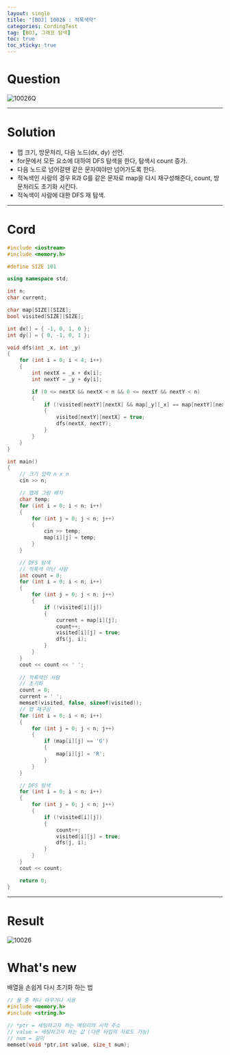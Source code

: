 ```yaml
---
layout: single
title: "[BOJ] 10026 : 적록색약"
categories: CordingTest
tag: [BOJ, 그래프 탐색]
toc: true
toc_sticky: true
---
```


# Question
![10026Q](https://user-images.githubusercontent.com/97664446/177559523-4a7aa547-c90f-4bcb-886d-bb9f848a62a2.PNG)

***

# Solution
- 맵 크기, 방문처리, 다음 노드(dx, dy) 선언.
- for문에서 모든 요소에 대하여 DFS 탐색을 한다, 탐색시 count 증가.
- 다음 노드로 넘어갈땐 같은 문자여야만 넘어가도록 한다.
- 적녹색인 사람의 경우 R과 G를 같은 문자로 map을 다시 재구성해준다, count, 방문처리도 초기화 시킨다.
- 적녹색이 사람에 대한 DFS 재 탐색.

***

# Cord
```c++
#include <iostream>
#include <memory.h>

#define SIZE 101

using namespace std;

int n;
char current;

char map[SIZE][SIZE];
bool visited[SIZE][SIZE];

int dx[] = { -1, 0, 1, 0 };
int dy[] = { 0, -1, 0, 1 };

void dfs(int _x, int _y)
{
	for (int i = 0; i < 4; i++)
	{
		int nextX = _x + dx[i];
		int nextY = _y + dy[i];

		if (0 <= nextX && nextX < n && 0 <= nextY && nextY < n)
		{
			if (!visited[nextY][nextX] && map[_y][_x] == map[nextY][nextX])
			{
				visited[nextY][nextX] = true;
				dfs(nextX, nextY);
			}
		}
	}
}

int main()
{
	// 크기 입력 n x n
	cin >> n;

	// 맵에 그림 배치
	char temp;
	for (int i = 0; i < n; i++)
	{
		for (int j = 0; j < n; j++)
		{
			cin >> temp;
			map[i][j] = temp;
		}
	}

	// DFS 탐색
	// 적록색 아닌 사람
	int count = 0;
	for (int i = 0; i < n; i++)
	{
		for (int j = 0; j < n; j++)
		{
			if (!visited[i][j])
			{
				current = map[i][j];
				count++;
				visited[i][j] = true;
				dfs(j, i);
			}
		}
	}
	cout << count << ' ';
	
	// 적록색인 사람
	// 초기화
	count = 0;
	current = ' ';
	memset(visited, false, sizeof(visited));
	// 맵 재구성
	for (int i = 0; i < n; i++)
	{
		for (int j = 0; j < n; j++)
		{
			if (map[i][j] == 'G')
			{
				map[i][j] = 'R';
			}
		}
	}

	// DFS 탐색
	for (int i = 0; i < n; i++)
	{
		for (int j = 0; j < n; j++)
		{
			if (!visited[i][j])
			{
				count++;
				visited[i][j] = true;
				dfs(j, i);
			}
		}
	}
	cout << count;

	return 0;
}
```

***

# Result
![10026](https://user-images.githubusercontent.com/97664446/177559519-67c7937f-7563-413e-a975-83b8cd3e4582.PNG)

# What's new

배열을 손쉽게 다시 초기화 하는 법

```c++
// 둘 중 하나 아무거나 사용
#include <memory.h>
#include <string.h>

// *ptr = 세팅하고자 하는 메모리의 시작 주소
// value = 세팅하고자 하는 값 (다른 타입의 자료도 가능)
// num = 길이
memset(void *ptr,int value, size_t num);

```